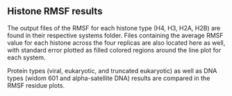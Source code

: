 Histone RMSF results
-

The output files of the RMSF for each histone type (H4, H3, H2A, H2B) are found in their respective systems folder. Files containing the average RMSF value for each histone across the four replicas are also located here as well, with standard error plotted as filled colored regions around the line plot for each system.

Protein types (viral, eukaryotic, and truncated eukaryotic) as well as DNA types (widom 601 and alpha-satellite DNA) results are compared in the RMSF residue plots.
